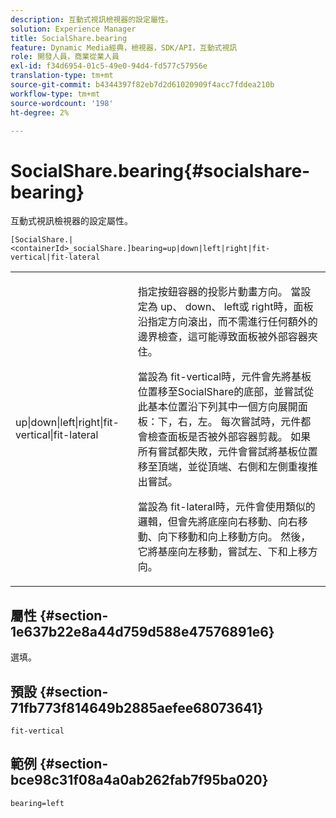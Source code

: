 ```yaml
---
description: 互動式視訊檢視器的設定屬性。
solution: Experience Manager
title: SocialShare.bearing
feature: Dynamic Media經典，檢視器，SDK/API，互動式視訊
role: 開發人員，商業從業人員
exl-id: f34d6954-01c5-49e0-94d4-fd577c57956e
translation-type: tm+mt
source-git-commit: b4344397f82eb7d2d61020909f4acc7fddea210b
workflow-type: tm+mt
source-wordcount: '198'
ht-degree: 2%

---
```


# SocialShare.bearing{#socialshare-bearing}

互動式視訊檢視器的設定屬性。

`[SocialShare.|<containerId>_socialShare.]bearing=up|down|left|right|fit-vertical|fit-lateral`

<table id="table_441553CD34C94A58A9D7CBF772DEDDB6"> 
 <tbody> 
  <tr> 
   <td colname="col1"> <p> <span class="codeph"> up|down|left|right|fit-vertical|fit-lateral</span> </p> </td> 
   <td colname="col2"> <p> 指定按鈕容器的投影片動畫方向。 當設定為<span class="codeph"> up</span>、<span class="codeph"> down</span>、<span class="codeph"> left</span>或<span class="codeph"> right</span>時，面板沿指定方向滾出，而不需進行任何額外的邊界檢查，這可能導致面板被外部容器夾住。 </p> <p>當設為<span class="codeph"> fit-vertical</span>時，元件會先將基板位置移至SocialShare的底部，並嘗試從此基本位置沿下列其中一個方向展開面板：下，右，左。 每次嘗試時，元件都會檢查面板是否被外部容器剪裁。 如果所有嘗試都失敗，元件會嘗試將基板位置移至頂端，並從頂端、右側和左側重複推出嘗試。 </p> <p>當設為<span class="codeph"> fit-lateral</span>時，元件會使用類似的邏輯，但會先將底座向右移動、向右移動、向下移動和向上移動方向。 然後，它將基座向左移動，嘗試左、下和上移方向。 </p> </td> 
  </tr> 
 </tbody> 
</table>

## 屬性 {#section-1e637b22e8a44d759d588e47576891e6}

選填。

## 預設 {#section-71fb773f814649b2885aefee68073641}

`fit-vertical`

## 範例 {#section-bce98c31f08a4a0ab262fab7f95ba020}

```
bearing=left
```
